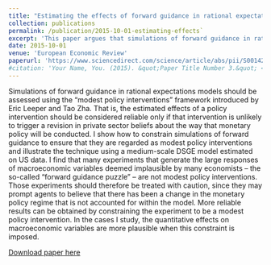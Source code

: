 ```yaml
---
title: "Estimating the effects of forward guidance in rational expectations models"
collection: publications
permalink: /publication/2015-10-01-estimating-effects`
excerpt: 'This paper argues that simulations of forward guidance in rational expectations models should be assessed using the “modest policy interventions” framework introduced by Eric Leeper and Tao Zha. The estimated effects of a policy intervention should be considered reliable only if that intervention is unlikely to trigger a revision in private sector beliefs about the conduct of monetary policy. I show how to constrain simulations of forward guidance to ensure that they are regarded as modest policy interventions and illustrate the technique using a medium-scale DSGE model estimated on US data. I find that many experiments that generate the large responses of macroeconomic variables deemed implausible by many economists – the so-called “forward guidance puzzle” – are not modest policy interventions. Such experiments should  be treated with caution and more reliable results can be obtained by constraining the experiment to be a modest policy intervention. In the cases I study, the quantitative effects on macroeconomic variables are more plausible when this constraint is imposed.'
date: 2015-10-01
venue: 'European Economic Review'
paperurl: 'https://www.sciencedirect.com/science/article/abs/pii/S0014292115001154'
#citation: 'Your Name, You. (2015). &quot;Paper Title Number 3.&quot; <i>Journal 1</i>. 1(3).'
---
```

Simulations of forward guidance in rational expectations models should be assessed using the “modest policy interventions” framework introduced by Eric Leeper and Tao Zha. That is, the estimated effects of a policy intervention should be considered reliable only if that intervention is unlikely to trigger a revision in private sector beliefs about the way that monetary policy will be conducted. I show how to constrain simulations of forward guidance to ensure that they are regarded as modest policy interventions and illustrate the technique using a medium-scale DSGE model estimated on US data. I find that many experiments that generate the large responses of macroeconomic variables deemed implausible by many economists – the so-called “forward guidance puzzle” – are not modest policy interventions. Those experiments should therefore be treated with caution, since they may prompt agents to believe that there has been a change in the monetary policy regime that is not accounted for within the model. More reliable results can be obtained by constraining the experiment to be a modest policy intervention. In the cases I study, the quantitative effects on macroeconomic variables are more plausible when this constraint is imposed.

[Download paper here](https://www.sciencedirect.com/science/article/abs/pii/S0014292115001154)
